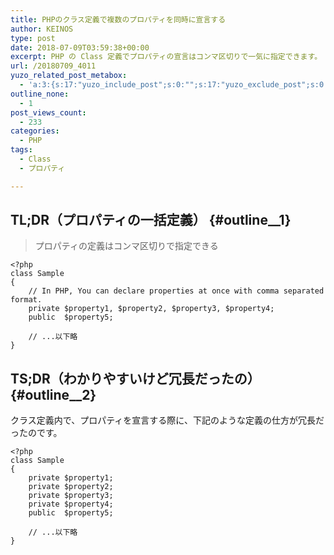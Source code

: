 ```yaml
---
title: PHPのクラス定義で複数のプロパティを同時に宣言する
author: KEINOS
type: post
date: 2018-07-09T03:59:38+00:00
excerpt: PHP の Class 定義でプロパティの宣言はコンマ区切りで一気に指定できます。
url: /20180709_4011
yuzo_related_post_metabox:
  - 'a:3:{s:17:"yuzo_include_post";s:0:"";s:17:"yuzo_exclude_post";s:0:"";s:21:"yuzo_disabled_related";N;}'
outline_none:
  - 1
post_views_count:
  - 233
categories:
  - PHP
tags:
  - Class
  - プロパティ

---
```

## TL;DR（プロパティの一括定義） {#outline__1}

> プロパティの定義はコンマ区切りで指定できる 

    <?php
    class Sample
    {
        // In PHP, You can declare properties at once with comma separated format.
        private $property1, $property2, $property3, $property4;
        public  $property5;
    
        // ...以下略
    }
    

## TS;DR（わかりやすいけど冗長だったの） {#outline__2}

クラス定義内で、プロパティを宣言する際に、下記のような定義の仕方が冗長だったのです。

    <?php
    class Sample
    {
        private $property1;
        private $property2;
        private $property3;
        private $property4;
        public  $property5;
    
        // ...以下略
    }
